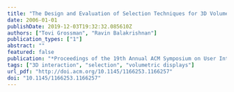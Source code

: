 ```yaml
---
title: "The Design and Evaluation of Selection Techniques for 3D Volumetric Displays"
date: 2006-01-01
publishDate: 2019-12-03T19:32:32.085610Z
authors: ["Tovi Grossman", "Ravin Balakrishnan"]
publication_types: ["1"]
abstract: ""
featured: false
publication: "*Proceedings of the 19th Annual ACM Symposium on User Interface Software and Technology*"
tags: ["3D interaction", "selection", "volumetric displays"]
url_pdf: "http://doi.acm.org/10.1145/1166253.1166257"
doi: "10.1145/1166253.1166257"
---
```



